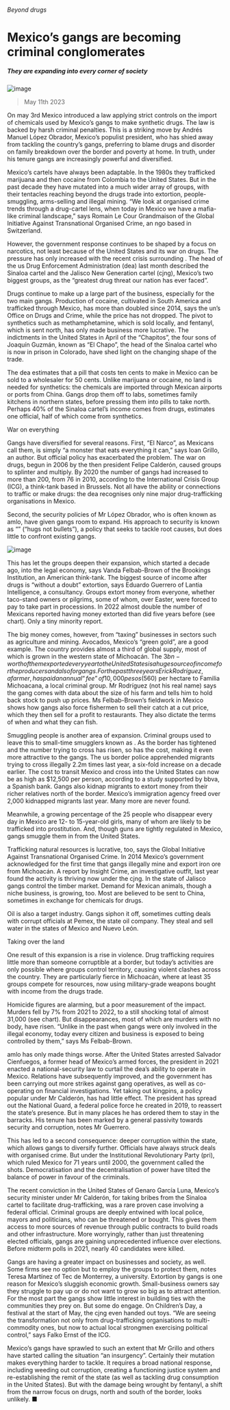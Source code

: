 ###### Beyond drugs
# Mexico’s gangs are becoming criminal conglomerates 
##### They are expanding into every corner of society 
![image](images/20230513_AMP001.jpg) 
> May 11th 2023 
On may 3rd Mexico introduced a law applying strict controls on the import of chemicals used by Mexico’s gangs to make synthetic drugs. The law is backed by harsh criminal penalties. This is a striking move by Andrés Manuel López Obrador, Mexico’s populist president, who has shied away from tackling the country’s gangs, preferring to blame drugs and disorder on family breakdown over the border and poverty at home. In truth, under his tenure gangs are increasingly powerful and diversified. 
Mexico’s cartels have always been adaptable. In the 1980s they trafficked marijuana and then cocaine from Colombia to the United States. But in the past decade they have mutated into a much wider array of groups, with their tentacles reaching beyond the drugs trade into extortion, people-smuggling, arms-selling and illegal mining. “We look at organised crime trends through a drug-cartel lens, when today in Mexico we have a mafia-like criminal landscape,” says Romain Le Cour Grandmaison of the Global Initiative Against Transnational Organised Crime, an ngo based in Switzerland. 
However, the government response continues to be shaped by a focus on narcotics, not least because of the United States and its war on drugs. The pressure has only increased with the recent crisis surrounding . The head of the us Drug Enforcement Administration (dea) last month described the Sinaloa cartel and the Jalisco New Generation cartel (cjng), Mexico’s two biggest groups, as the “greatest drug threat our nation has ever faced”.
Drugs continue to make up a large part of the business, especially for the two main gangs. Production of cocaine, cultivated in South America and trafficked through Mexico, has more than doubled since 2014, says the un’s Office on Drugs and Crime, while the price has not dropped. The pivot to synthetics such as methamphetamine, which is sold locally, and fentanyl, which is sent north, has only made business more lucrative. The indictments in the United States in April of the “Chapitos”, the four sons of Joaquín Guzmán, known as “El Chapo”, the head of the Sinaloa cartel who is now in prison in Colorado, have shed light on the changing shape of the trade. 
The dea estimates that a pill that costs ten cents to make in Mexico can be sold to a wholesaler for 50 cents. Unlike marijuana or cocaine, no land is needed for synthetics: the chemicals are imported through Mexican airports or ports from China. Gangs drop them off to labs, sometimes family kitchens in northern states, before pressing them into pills to take north. Perhaps 40% of the Sinaloa cartel’s income comes from drugs, estimates one official, half of which come from synthetics.
War on everything
Gangs have diversified for several reasons. First, “El Narco”, as Mexicans call them, is simply “a monster that eats everything it can,” says Ioan Grillo, an author. But official policy has exacerbated the problem. The war on drugs, begun in 2006 by the then president Felipe Calderón, caused groups to splinter and multiply. By 2020 the number of gangs had increased to more than 200, from 76 in 2010, according to the International Crisis Group (ICG), a think-tank based in Brussels. Not all have the ability or connections to traffic or make drugs: the dea recognises only nine major drug-trafficking organisations in Mexico. 
Second, the security policies of Mr López Obrador, who is often known as amlo, have given gangs room to expand. His approach to security is known as “” (“hugs not bullets”), a policy that seeks to tackle root causes, but does little to confront existing gangs. 
![image](images/20230513_AMC111.png) 

This has let the groups deepen their expansion, which started a decade ago, into the legal economy, says Vanda Felbab-Brown of the Brookings Institution, an American think-tank. The biggest source of income after drugs is “without a doubt” extortion, says Eduardo Guerrero of Lantia Intelligence, a consultancy. Groups extort money from everyone, whether taco-stand owners or pilgrims, some of whom, over Easter, were forced to pay to take part in processions. In 2022 almost double the number of Mexicans reported having money extorted than did five years before (see chart). Only a tiny minority report. 
The big money comes, however, from “taxing” businesses in sectors such as agriculture and mining. Avocados, Mexico’s “green gold”, are a good example. The country provides almost a third of global supply, most of which is grown in the western state of Michoacán. The $3bn-worth of them exported every year to the United States is a huge source of income for the producers and also for gangs. For the past three years Erick Rodríguez, a farmer, has paid an annual “fee” of 10,000 pesos ($560) per hectare to Familia Michoacana, a local criminal group. Mr Rodríguez (not his real name) says the gang comes with data about the size of his farm and tells him to hold back stock to push up prices. Ms Felbab-Brown’s fieldwork in Mexico shows how gangs also force fishermen to sell their catch at a cut price, which they then sell for a profit to restaurants. They also dictate the terms of when and what they can fish.
Smuggling people is another area of expansion. Criminal groups used to leave this to small-time smugglers known as . As the border has tightened and the number trying to cross has risen, so has the cost, making it even more attractive to the gangs. The us border police apprehended migrants trying to cross illegally 2.2m times last year, a six-fold increase on a decade earlier. The cost to transit Mexico and cross into the United States can now be as high as $12,500 per person, according to a study supported by bbva, a Spanish bank. Gangs also kidnap migrants to extort money from their richer relatives north of the border. Mexico’s immigration agency freed over 2,000 kidnapped migrants last year. Many more are never found. 
Meanwhile, a growing percentage of the 25 people who disappear every day in Mexico are 12- to 15-year-old girls, many of whom are likely to be trafficked into prostitution. And, though guns are tightly regulated in Mexico, gangs smuggle them in from the United States. 
Trafficking natural resources is lucrative, too, says the Global Initiative Against Transnational Organised Crime. In 2014 Mexico’s government acknowledged for the first time that gangs illegally mine and export iron ore from Michoacán. A report by Insight Crime, an investigative outfit, last year found the activity is thriving now under the cjng. In the state of Jalisco gangs control the timber market. Demand for Mexican animals, though a niche business, is growing, too. Most are believed to be sent to China, sometimes in exchange for chemicals for drugs.
Oil is also a target industry. Gangs siphon it off, sometimes cutting deals with corrupt officials at Pemex, the state oil company. They steal and sell water in the states of Mexico and Nuevo León.
Taking over the land
One result of this expansion is a rise in violence. Drug trafficking requires little more than someone corruptible at a border, but today’s activities are only possible where groups control territory, causing violent clashes across the country. They are particularly fierce in Michoacán, where at least 35 groups compete for resources, now using military-grade weapons bought with income from the drugs trade.
Homicide figures are alarming, but a poor measurement of the impact. Murders fell by 7% from 2021 to 2022, to a still shocking total of almost 31,000 (see chart). But disappearances, most of which are murders with no body, have risen. “Unlike in the past when gangs were only involved in the illegal economy, today every citizen and business is exposed to being controlled by them,” says Ms Felbab-Brown.
amlo has only made things worse. After the United States arrested Salvador Cienfuegos, a former head of Mexico’s armed forces, the president in 2021 enacted a national-security law to curtail the dea’s ability to operate in Mexico. Relations have subsequently improved, and the government has been carrying out more strikes against gang operatives, as well as co-operating on financial investigations. Yet taking out kingpins, a policy popular under Mr Calderón, has had little effect. The president has spread out the National Guard, a federal police force he created in 2019, to reassert the state’s presence. But in many places he has ordered them to stay in the barracks. His tenure has been marked by a general passivity towards security and corruption, notes Mr Guerrero.
This has led to a second consequence: deeper corruption within the state, which allows gangs to diversify further. Officials have always struck deals with organised crime. But under the Institutional Revolutionary Party (pri), which ruled Mexico for 71 years until 2000, the government called the shots. Democratisation and the decentralisation of power have tilted the balance of power in favour of the criminals. 
The recent conviction in the United States of Genaro García Luna, Mexico’s security minister under Mr Calderón, for taking bribes from the Sinaloa cartel to facilitate drug-trafficking, was a rare proven case involving a federal official. Criminal groups are deeply entwined with local police, mayors and politicians, who can be threatened or bought. This gives them access to more sources of revenue through public contracts to build roads and other infrastructure. More worryingly, rather than just threatening elected officials, gangs are gaining unprecedented influence over elections. Before midterm polls in 2021, nearly 40 candidates were killed. 
Gangs are having a greater impact on businesses and society, as well. Some firms see no option but to employ the groups to protect them, notes Teresa Martínez of Tec de Monterrey, a university. Extortion by gangs is one reason for Mexico’s sluggish economic growth. Small-business owners say they struggle to pay up or do not want to grow so big as to attract attention. For the most part the gangs show little interest in building ties with the communities they prey on. But some do engage. On Children’s Day, a festival at the start of May, the cjng even handed out toys. “We are seeing the transformation not only from drug-trafficking organisations to multi-commodity ones, but now to actual local strongmen exercising political control,” says Falko Ernst of the ICG. 
Mexico’s gangs have sprawled to such an extent that Mr Grillo and others have started calling the situation “an insurgency”. Certainly their mutation makes everything harder to tackle. It requires a broad national response, including weeding out corruption, creating a functioning justice system and re-establishing the remit of the state (as well as tackling drug consumption in the United States). But with the damage being wrought by fentanyl, a shift from the narrow focus on drugs, north and south of the border, looks unlikely. ■
